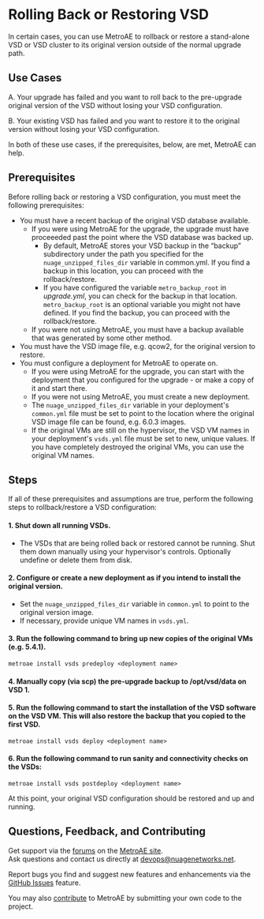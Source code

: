 # Rolling Back or Restoring VSD

In certain cases, you can use MetroAE to rollback or restore a stand-alone VSD or VSD cluster to its original version outside of the normal upgrade path. 

## Use Cases

A. Your upgrade has failed and you want to roll back to the pre-upgrade original version of the VSD without losing your VSD configuration.

B. Your existing VSD has failed and you want to restore it to the original version without losing your VSD configuration.

In both of these use cases, if the prerequisites, below, are met, MetroAE can help.

## Prerequisites

Before rolling back or restoring a VSD configuration, you must meet the following prerequisites: 

* You must have a recent backup of the original VSD database available.
  * If you were using MetroAE for the upgrade, the upgrade must have proceeeded past the point where the VSD database was backed up.
    * By default, MetroAE stores your VSD backup in the “backup” subdirectory under the path you specified for the `nuage_unzipped_files_dir` variable in common.yml. If you find a backup in this location, you can proceed with the rollback/restore. 
    * If you have configured the variable `metro_backup_root` in *upgrade.yml*, you can check for the backup in that location. `metro_backup_root` is an optional variable you might not have defined. If you find the backup, you can proceed with the rollback/restore.
  * If you were not using MetroAE, you must have a backup available that was generated by some other method.
* You must have the VSD image file, e.g. qcow2, for the original version to restore.
* You must configure a deployment for MetroAE to operate on.
  * If you were using MetroAE for the upgrade, you can start with the deployment that you configured for the upgrade - or make a copy of it and start there.
  * If you were not using MetroAE, you must create a new deployment.
  * The `nuage_unzipped_files_dir` variable in your deployment's `common.yml` file must be set to point to the location where the original VSD image file can be found, e.g. 6.0.3 images.
  * If the original VMs are still on the hypervisor, the VSD VM names in your deployment's `vsds.yml` file must be set to new, unique values. If you have completely destroyed the original VMs, you can use the original VM names.
  
## Steps

If all of these prerequisites and assumptions are true, perform the following steps to rollback/restore a VSD configuration: 

#### 1. Shut down all running VSDs.

* The VSDs that are being rolled back or restored cannot be running. Shut them down manually using your hypervisor's controls. Optionally undefine or delete them from disk. 
  
#### 2. Configure or create a new deployment as if you intend to install the original version.

* Set the `nuage_unzipped_files_dir` variable in `common.yml` to point to the original version image.
* If necessary, provide unique VM names in `vsds.yml`.
  
#### 3. Run the following command to bring up new copies of the original VMs (e.g. 5.4.1).

`metroae install vsds predeploy <deployment name>`

#### 4. Manually copy (via scp) the pre-upgrade backup to /opt/vsd/data on VSD 1.

#### 5. Run the following command to start the installation of the VSD software on the VSD VM. This will also restore the backup that you copied to the first VSD.

`metroae install vsds deploy <deployment name>`

#### 6. Run the following command to run sanity and connectivity checks on the VSDs: 

`metroae install vsds postdeploy <deployment name>`

At this point, your original VSD configuration should be restored and up and running.

## Questions, Feedback, and Contributing

Get support via the [forums](https://devops.nuagenetworks.net/forums/) on the [MetroAE site](https://devops.nuagenetworks.net/).  
Ask questions and contact us directly at [devops@nuagenetworks.net](mailto:devops@nuagenetworks.net "send email to nuage-metro project").

Report bugs you find and suggest new features and enhancements via the [GitHub Issues](https://github.com/nuagenetworks/nuage-metroae/issues "nuage-metroae issues") feature.

You may also [contribute](../CONTRIBUTING.md) to MetroAE by submitting your own code to the project.
